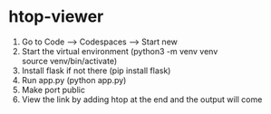 # htop-viewer
1) Go to Code --> Codespaces --> Start new
1) Start the virtual environment (python3 -m venv venv  
source venv/bin/activate)
2) Install flask if not there (pip install flask)
3) Run app.py (python app.py)
4) Make port public
5) View the link by adding htop at the end and the output will come

